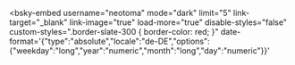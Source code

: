 <script type="module" src="https://cdn.jsdelivr.net/npm/bsky-embed/dist/bsky-embed.es.js" async></script>

<bsky-embed
    username="neotoma"
    mode="dark"
    limit="5"
    link-target="_blank"
    link-image="true"
    load-more="true"
    disable-styles="false"
    custom-styles=".border-slate-300 { border-color: red; }"
    date-format='{"type":"absolute","locale":"de-DE","options":{"weekday":"long","year":"numeric","month":"long","day":"numeric"}}'
  >
  </bsky-embed>
